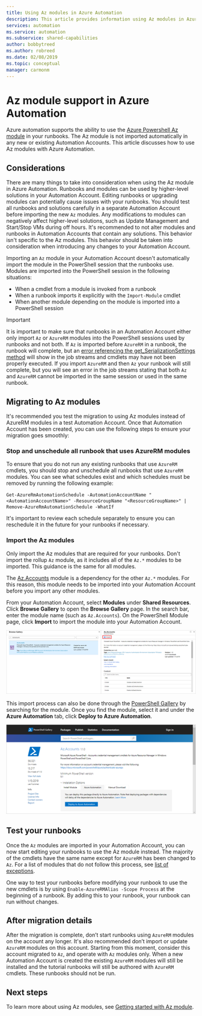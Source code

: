 ```yaml
---
title: Using Az modules in Azure Automation
description: This article provides information using Az modules in Azure Automation
services: automation
ms.service: automation
ms.subservice: shared-capabilities
author: bobbytreed
ms.author: robreed
ms.date: 02/08/2019
ms.topic: conceptual
manager: carmonm
---
```


# Az module support in Azure Automation

Azure automation supports the ability to use the [Azure Powershell Az module](/powershell/azure/new-azureps-module-az?view=azps-1.1.0) in your runbooks. The Az module is not imported automatically in any new or existing Automation Accounts. This article discusses how to use Az modules with Azure Automation.

## Considerations

There are many things to take into consideration when using the Az module in Azure Automation. Runbooks and modules can be used by higher-level solutions in your Automation Account. Editing runbooks or upgrading modules can potentially cause issues with your runbooks. You should test all runbooks and solutions carefully in a separate Automation Account before importing the new `Az` modules. Any modifications to modules can negatively affect higher-level solutions, such as Update Management and Start/Stop VMs during off hours. It's recommended to not alter modules and runbooks in Automation Accounts that contain any solutions. This behavior isn't specific to the Az modules. This behavior should be taken into consideration when introducing any changes to your Automation Account.

Importing an `Az` module in your Automation Account doesn't automatically import the module in the PowerShell session that the runbooks use. Modules are imported into the PowerShell session in the following situations:

* When a cmdlet from a module is invoked from a runbook
* When a runbook imports it explicitly with the `Import-Module` cmdlet
* When another module depending on the module is imported into a PowerShell session

> [!IMPORTANT]
> It is important to make sure that runbooks in an Automation Account either only import `Az` or `AzureRM` modules into the PowerShell sessions used by runbooks and not both. If `Az` is imported before `AzureRM` in a runbook, the runbook will complete, but an [error referencing the get_SerializationSettings method](troubleshoot/runbooks.md#get-serializationsettings) will show in the job streams and cmdlets may have not been properly executed. If you import `AzureRM` and then `Az` your runbook will still complete, but you will see an error in the job streams stating that both `Az` and `AzureRM` cannot be imported in the same session or used in the same runbook.

## Migrating to Az modules

It's recommended you test the migration to using Az modules instead of AzureRM modules in a test Automation Account. Once that Automation Account has been created, you can use the following steps to ensure your migration goes smoothly:

### Stop and unschedule all runbook that uses AzureRM modules

To ensure that you do not run any existing runbooks that use `AzureRM` cmdlets, you should stop and unschedule all runbooks that use `AzureRM` modules. You can see what schedules exist and which schedules must be removed by running the following example:

  ```powershell-interactive
  Get-AzureRmAutomationSchedule -AutomationAccountName "<AutomationAccountName>" -ResourceGroupName "<ResourceGroupName>" | Remove-AzureRmAutomationSchedule -WhatIf
  ```

It's important to review each schedule separately to ensure you can reschedule it in the future for your runbooks if necessary.

### Import the Az modules

Only import the Az modules that are required for your runbooks. Don't import the rollup `Az` module, as it includes all of the `Az.*` modules to be imported. This guidance is the same for all modules.

The [Az.Accounts](https://www.powershellgallery.com/packages/Az.Accounts/1.1.0) module is a dependency for the other `Az.*` modules. For this reason, this module needs to be imported into your Automation Account before you import any other modules.

From your Automation Account, select **Modules** under **Shared Resources**. Click **Browse Gallery** to open the **Browse Gallery** page.  In the search bar, enter the module name (such as `Az.Accounts`). On the PowerShell Module page, click **Import** to import the module into your Automation Account.

![Import modules from Automation Account](media/az-modules/import-module.png)

This import process can also be done through the [PowerShell Gallery](https://www.powershellgallery.com) by searching for the module. Once you find the module, select it and under the **Azure Automation** tab, click **Deploy to Azure Automation**.

![Import modules directly from gallery](media/az-modules/import-gallery.png)

## Test your runbooks

Once the `Az` modules are imported in your Automation Account, you can now start editing your runbooks to use the Az module instead. The majority of the cmdlets have the same name except for `AzureRM` has been changed to `Az`. For a list of modules that do not follow this process, see [list of exceptions](/powershell/azure/migrate-from-azurerm-to-az#update-cmdlets-modules-and-parameters).

One way to test your runbooks before modifying your runbook to use the new cmdlets is by using `Enable-AzureRMAlias -Scope Process` at the beginning of a runbook. By adding this to your runbook, your runbook can run without changes.

## After migration details

After the migration is complete, don’t start runbooks using `AzureRM` modules on the account any longer. It's also recommended don’t import or update `AzureRM` modules on this account. Starting from this moment, consider this account migrated to `Az`, and operate with `Az` modules only. When a new Automation Account is created the existing `AzureRM` modules will still be installed and the tutorial runbooks will still be authored with `AzureRM` cmdlets. These runbooks should not be run.

## Next steps

To learn more about using Az modules, see [Getting started with Az module](/powershell/azure/get-started-azureps?view=azps-1.1.0).
